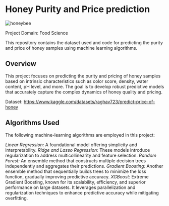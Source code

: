 # Honey Purity and Price prediction

![honeybee](https://github.com/itsVarun20/Honey-purity-and-price-prediction/assets/107756380/88b2ad7c-782a-4b50-bd1c-79cfa4197fd6)

Project Domain: Food Science

This repository contains the dataset used and code for predicting the purity and price of honey samples using machine learning algorithms.

## Overview

This project focuses on predicting the purity and pricing of honey samples based on intrinsic characteristics such as color score, density, water content, pH level, and more. The goal is to develop robust predictive models that accurately capture the complex dynamics of honey quality and pricing.

Dataset: https://www.kaggle.com/datasets/raghav723/predict-price-of-honey

## Algorithms Used

The following machine-learning algorithms are employed in this project:

*Linear Regression:* A foundational model offering simplicity and interpretability.
*Ridge and Lasso Regression:* These models introduce regularization to address multicollinearity and feature selection.
*Random Forest:* An ensemble method that constructs multiple decision trees independently and aggregates their predictions.
*Gradient Boosting:* Another ensemble method that sequentially builds trees to minimize the loss function, gradually improving predictive accuracy.
*XGBoost:* Extreme Gradient Boosting, known for its scalability, efficiency, and superior performance on large datasets. It leverages parallelization and regularization techniques to enhance predictive accuracy while mitigating overfitting.
